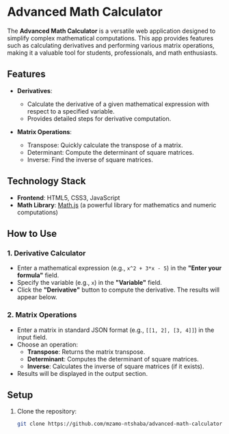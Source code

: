 # Advanced Math Calculator

The **Advanced Math Calculator** is a versatile web application designed to simplify complex mathematical computations. This app provides features such as calculating derivatives and performing various matrix operations, making it a valuable tool for students, professionals, and math enthusiasts.

## Features

- **Derivatives**: 
  - Calculate the derivative of a given mathematical expression with respect to a specified variable.
  - Provides detailed steps for derivative computation.

- **Matrix Operations**: 
  - Transpose: Quickly calculate the transpose of a matrix.
  - Determinant: Compute the determinant of square matrices.
  - Inverse: Find the inverse of square matrices.

## Technology Stack

- **Frontend**: HTML5, CSS3, JavaScript
- **Math Library**: [Math.js](https://mathjs.org/) (a powerful library for mathematics and numeric computations)

## How to Use

### 1. Derivative Calculator
- Enter a mathematical expression (e.g., `x^2 + 3*x - 5`) in the **"Enter your formula"** field.
- Specify the variable (e.g., `x`) in the **"Variable"** field.
- Click the **"Derivative"** button to compute the derivative. The results will appear below.

### 2. Matrix Operations
- Enter a matrix in standard JSON format (e.g., `[[1, 2], [3, 4]]`) in the input field.
- Choose an operation:
  - **Transpose**: Returns the matrix transpose.
  - **Determinant**: Computes the determinant of square matrices.
  - **Inverse**: Calculates the inverse of square matrices (if it exists).
- Results will be displayed in the output section.

## Setup

1. Clone the repository:
   ```bash
   git clone https://github.com/mzamo-ntshaba/advanced-math-calculator.git
